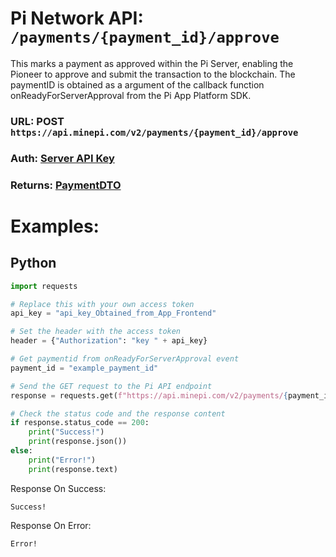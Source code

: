 # Pi Network API: ```/payments/{payment_id}/approve```
This marks a payment as approved within the Pi Server, enabling the Pioneer to approve and submit the transaction to the blockchain. The paymentID is obtained as a argument of the callback function onReadyForServerApproval from the Pi App Platform SDK.

### URL: POST ```https://api.minepi.com/v2/payments/{payment_id}/approve```
### Auth: [Server API Key](../authorization/Key.md)
### Returns: [PaymentDTO](../types/PaymentDTO.md)

# Examples:
## Python
```python
import requests

# Replace this with your own access token
api_key = "api_key_Obtained_from_App_Frontend"

# Set the header with the access token
header = {"Authorization": "key " + api_key}

# Get paymentid from onReadyForServerApproval event
payment_id = "example_payment_id"

# Send the GET request to the Pi API endpoint
response = requests.get(f"https://api.minepi.com/v2/payments/{payment_id}/approve", headers=header)

# Check the status code and the response content
if response.status_code == 200:
    print("Success!")
    print(response.json())
else:
    print("Error!")
    print(response.text)
```
Response On Success:
```
Success!
```
Response On Error:
```
Error!
```